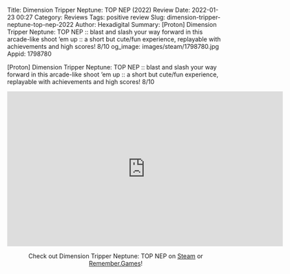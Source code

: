 Title: Dimension Tripper Neptune: TOP NEP (2022) Review
Date: 2022-01-23 00:27
Category: Reviews
Tags: positive review
Slug: dimension-tripper-neptune-top-nep-2022
Author: Hexadigital
Summary: [Proton] Dimension Tripper Neptune: TOP NEP :: blast and slash your way forward in this arcade-like shoot ’em up :: a short but cute/fun experience, replayable with achievements and high scores! 8/10
og_image: images/steam/1798780.jpg
Appid: 1798780

[Proton] Dimension Tripper Neptune: TOP NEP :: blast and slash your way forward in this arcade-like shoot ’em up :: a short but cute/fun experience, replayable with achievements and high scores! 8/10

<center><iframe src="https://www.youtube.com/embed/5ky3ZO1maUE?feature=oembed" allow="accelerometer; autoplay; encrypted-media; gyroscope; picture-in-picture" width="640" height="360" frameborder="0"></iframe>

Check out Dimension Tripper Neptune: TOP NEP on [Steam](https://store.steampowered.com/app/1798780/?curator_clanid=34633900) or [Remember.Games](https://remember.games/game/2227/)!</center>
